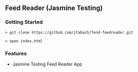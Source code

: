 ## Feed Reader (Jasmine Testing)

### Getting Started

`> git clone https://github.com/jtabach/fend-feedreader.git`

`> open index.html`

### Features

- Jasmine Testing Feed Reader App
